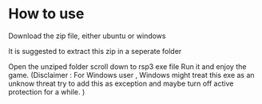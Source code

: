 # How to use
Download the zip file, either ubuntu or windows

It is suggested to extract this zip in a seperate folder 

Open the unziped folder scroll down to rsp3 exe file 
Run it and enjoy the game.
(Disclaimer : For Windows user , Windows might treat this exe as an unknow threat try to add this as exception and maybe turn off active protection for a while. )

